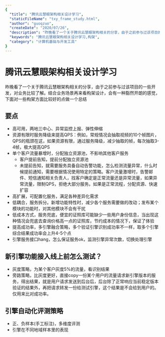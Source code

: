 ```yaml
---
{
  "title": "腾讯云慧眼架构相关设计学习",
  "staticFileName": "txy_frame_study.html",
  "author": "guoqzuo",
  "createDate": "2020/07/26",
  "description": "昨晚看了一个关于腾讯云慧眼架构相关的分享，由于之前参与过该项目的一些开发，对业务比较了解。结合业务场景再来看构架设计，会有一种豁然开朗的感觉，下面对一些构架方面比较好的点做一个总结",
  "keywords": "腾讯云慧眼架构相关设计学习,构架",
  "category": "计算机基础与开发工具"
}
---
```

# 腾讯云慧眼架构相关设计学习
昨晚看了一个关于腾讯云慧眼架构相关的分享，由于之前参与过该项目的一些开发，对业务比较了解。结合业务场景再来看构架设计，会有一种豁然开朗的感觉，下面对一些构架方面比较好的点做一个总结

## 要点
- 高可用，两地三中心、异常监控上报、弹性伸缩
- 资源有限时服务降级来提高QPS：例如，常规情况会抽取视频的10个帧图片，QPS的瓶颈在这，如果资源有限，通过服务降级，减少抽取的帧，每次抽取3-4帧，极大提高QPS
- 单个客户流量暴增时，分配独立资源池，不影响其他客户服务
  - 客户提前告知，提前分配独立资源池
  - 未提前告知，就需要服务具备自动告警功能，怎么检测流量异常，什么时候提前通知，需要根据情况使用特定的策略。客户流量激增时，告警邮件、短信通知相关负责人，找客户确定是正常流量还是异常流量，如果异常流量，限制QPS，拒绝大部分服务。如果是正常流程，分配资源、快速扩容
- 高扩展，可配置化服务，满足各种差异化需求
- 低耦合，服务拆分。新增功能特性时，减少各个服务需要做的改动；发布某个模块的功能时，对其他模块不会有干扰
- 低成本方式，服务兜底，便宜的证照库可能缺少一些用户身份信息，当出现这种情况会兜底去查询价格高一点的证照库，节约成本的情况下，保证了体验
- 提高成功率，多引擎融合策略，多个验证引擎识别成功率不一样，取多个引擎综合结果成功率会上升4-5个点
- 引擎服务接口hang，怎么保证服务ok，监测引擎异常次数，切换处理引擎

## 新引擎功能接入线上前怎么测试？
- 灰度策略，为某个客户灰度5%的流量，看识别结果
- 旁路策略，比灰度更好，直接copy一份某个用户的流量请求新引擎版本的服务，得出结果，就是用户请求发送到后台后，后台除了正常响应当前稳定版本验证的结果外，再把请求转发一份给测试引擎，这个结果是不会给到用户的。仅用来比对成功率。

## 引擎自动化评测策略
- 正、负样本(手工标注)，多维度评测
- 引擎在不同地域样本里的表现